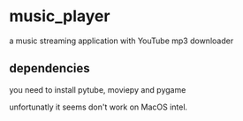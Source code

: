 # music_player
a music streaming application with YouTube mp3 downloader


## dependencies 

you need to install pytube, moviepy and pygame

unfortunatly it seems don't work on MacOS intel.
